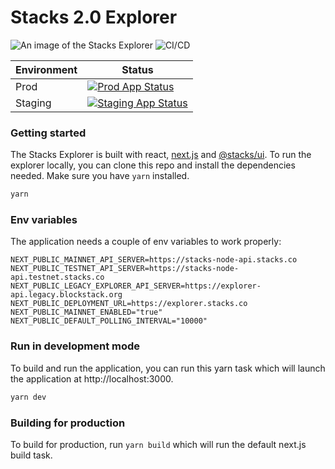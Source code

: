 # Stacks 2.0 Explorer

![An image of the Stacks Explorer](/explorer-image.png 'Stacks Explorer')
![CI/CD](https://github.com/blockstack/explorer/actions/workflows/ci.yml/badge.svg)

| Environment | Status                                                                                                                                                            |
| ----------- | ----------------------------------------------------------------------------------------------------------------------------------------------------------------- |
| Prod        | [![Prod App Status](https://argocd.blockstack.xyz/api/badge?name=prod.explorer&revision=true)](https://argocd.blockstack.xyz/applications/prod.explorer)          |
| Staging     | [![Staging App Status](https://argocd.blockstack.xyz/api/badge?name=staging.explorer&revision=true)](https://argocd.blockstack.xyz/applications/staging.explorer) |

### Getting started

The Stacks Explorer is built with react, [next.js](https://github.com/zeit/next.js) and [@stacks/ui](https://github.com/blockstack/ui). To run the explorer locally, you can clone this repo and install the dependencies needed. Make sure you have `yarn` installed.

```sh
yarn
```

### Env variables

The application needs a couple of env variables to work properly:

```
NEXT_PUBLIC_MAINNET_API_SERVER=https://stacks-node-api.stacks.co
NEXT_PUBLIC_TESTNET_API_SERVER=https://stacks-node-api.testnet.stacks.co
NEXT_PUBLIC_LEGACY_EXPLORER_API_SERVER=https://explorer-api.legacy.blockstack.org
NEXT_PUBLIC_DEPLOYMENT_URL=https://explorer.stacks.co
NEXT_PUBLIC_MAINNET_ENABLED="true"
NEXT_PUBLIC_DEFAULT_POLLING_INTERVAL="10000"
```

### Run in development mode

To build and run the application, you can run this yarn task which will launch the application at http://localhost:3000.

```sh
yarn dev
```

### Building for production

To build for production, run `yarn build` which will run the default next.js build task.
